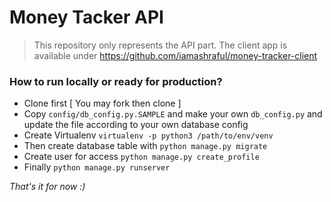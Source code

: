 # Money Tacker API

> This repository only represents the API part. The client app is available under https://github.com/iamashraful/money-tracker-client

### How to run locally or ready for production?
* Clone first [ You may fork then clone ]
* Copy `config/db_config.py.SAMPLE` and make your own `db_config.py` and update the file according to your own database config
* Create Virtualenv `virtualenv -p python3 /path/to/env/venv`
* Then create database table with `python manage.py migrate`
* Create user for access `python manage.py create_profile`
* Finally `python manage.py runserver`

*That's it for now :)*
